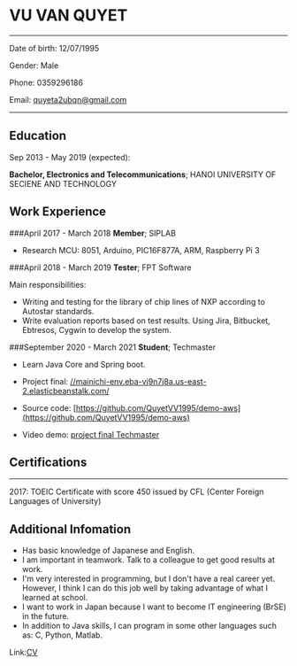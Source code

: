 VU VAN QUYET
============

-------------------     ----------------------------
Date of birth:                     12/07/1995

Gender:                            Male

Phone:                            0359296186

Email:                          quyeta2ubqn@gmail.com   
 
-------------------     ----------------------------

Education
---------

Sep 2013 - May 2019 (expected): 

**Bachelor, Electronics and Telecommunications**; HANOI UNIVERSITY OF SECIENE AND TECHNOLOGY


Work Experience 
----------

###April 2017 - March 2018
  **Member**; SIPLAB

* Research MCU: 8051, Arduino, PIC16F877A, ARM, Raspberry Pi 3

###April 2018 - March 2019
   **Tester**; FPT Software

Main responsibilities:
* Writing and testing for the library of chip lines of NXP according to
          Autostar standards.
* Write evaluation reports based on test results.
          Using Jira, Bitbucket, Ebtresos, Cygwin to develop the system.

###September 2020 - March 2021
  **Student**; Techmaster

* Learn Java Core and Spring boot.

* Project final: [//mainichi-env.eba-vj9n7j8a.us-east-2.elasticbeanstalk.com/](//mainichi-env.eba-vj9n7j8a.us-east-2.elasticbeanstalk.com/)
   
* Source code: [https://github.com/QuyetVV1995/demo-aws](https://github.com/QuyetVV1995/demo-aws)

* Video demo: [project final Techmaster](https://drive.google.com/file/d/12c_CUju6sGKwC20Z-jElSe9HhkQE_8oO/view?usp=sharing)


Certifications 
--------------------
-------------------     ----------------------------
2017:                     TOEIC Certificate with score 450 issued by CFL (Center Foreign
Languages of University)


Additional Infomation
----------------------------------------

* Has basic knowledge of Japanese and English.
*  I am important in teamwork. Talk to a colleague to get good results at work.
* I'm very interested in programming, but I don't have a real career yet. However, I think I can do this job well
by taking advantage of what I learned at school.
* I want to work in Japan because I want to become IT engineering (BrSE) in the future.
* In addition to Java skills, I can program in some other languages such as: C, Python, Matlab.


Link:[CV](https://drive.google.com/file/d/1asaMSdYch9SRAdimF_BO8_CLlrwKgP8p/view?usp=sharing)